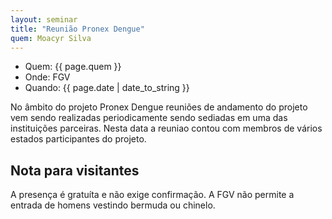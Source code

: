 ```yaml
---
layout: seminar
title: "Reunião Pronex Dengue"
quem: Moacyr Silva
---
```


- Quem: {{ page.quem }}
- Onde: FGV
- Quando: {{ page.date | date_to_string }}

No âmbito do projeto Pronex Dengue  reuniões de andamento do
projeto vem sendo realizadas periodicamente sendo sediadas em uma das
instituições parceiras. Nesta data a reuniao contou com membros
de vários estados participantes do projeto.

## Nota para visitantes

A presença é gratuíta e não exige confirmação. A FGV não permite a
entrada de homens vestindo bermuda ou chinelo. 
